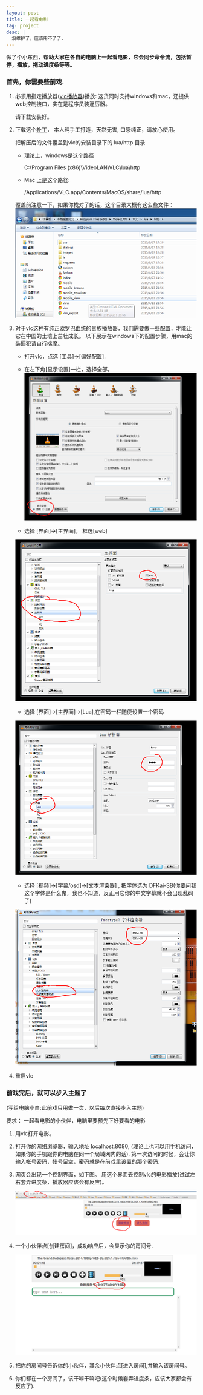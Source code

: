 ```yaml
---
layout: post
title: 一起看电影
tag: project
desc: | 
  没维护了，应该用不了了.
---
```


做了个小东西，**帮助大家在各自的电脑上一起看电影，它会同步命令流，包括暂停，播放，拖动进度条等等。**

### 首先，你需要些前戏.

1. 必须用指定播放器([vlc播放器](http://www.videolan.org/vlc/))播放: 这货同时支持windows和mac，还提供web控制接口，实在是程序员装逼厉器。

   请下载安装好。

2. 下载这个[补丁](/downloads/vlc.zip)， 本人纯手工打造，天然无害, 口感纯正，请放心使用。

   把解压后的文件覆盖到vlc的安装目录下的 lua/http 目录

   - 理论上，windows是这个路径

        C:\Program Files (x86)\VideoLAN\VLC\lua\http

   - Mac 上是这个路径:
 
        /Applications/VLC.app/Contents/MacOS/share/lua/http

   覆盖前注意一下，如果你找对了的话，这个目录大概有这么些文件：
   ![](/images/yue_0.png)

    
3. 对于vlc这种有纯正欧罗巴血统的贵族播放器，我们需要做一些配置，才能让它在中国的土壤上茁壮成长。 以下展示在windows下的配置步骤，用mac的装逼犯请自行揣摩。

   - 打开vlc，点选 [工具]->[偏好配置].

   - 在左下角[显示设置]一栏，选择全部。
   ![](/images/yue_1.png)

   - 选择 [界面]->[主界面]， 框选[web]

    ![](/images/yue_2.png)

   - 选择 [界面]->[主界面]->[Lua],在密码一栏随便设置一个密码

   ![](/images/yue_3.png)

   - 选择 [视频]->[字幕/osd]->[文本渲染器] , 把字体选为 DFKai-SB(你要问我这个字体是什么鬼，我也不知道，反正用它你的中文字幕就不会出现乱码了)

    ![](/images/yue_4.png)

5. 重启vlc

### 前戏完后，就可以步入主题了

(写给电脑小白:此前戏只用做一次，以后每次直接步入主题)

要求： 一起看电影的小伙伴，电脑里要预先下好要看的电影

1. 用vlc打开电影。

2. 打开你的网络浏览器，输入地址 localhost:8080, (理论上也可以用手机访问，如果你的手机跟你的电脑在同一个局域网内的话). 第一次访问的时候，会让你输入帐号密码，帐号留空，密码就是在前戏里设置的那个密码.

3. 网页会出现一个控制界面，如下图。 用这个界面去控制vlc的电影播放(试试左右套弄进度条，播放器应该会有反应)。

    ![](/images/yue_5.png)

4. 一个小伙伴点[创建房间]，成功响应后，会显示你的房间号.
  
    ![](/images/yue_6.png)

5.  把你的房间号告诉你的小伙伴，其余小伙伴点[进入房间],并输入该房间号。

6. 你们都在一个房间了，该干嘛干嘛吧(这个时候套弄进度条，应该大家都会有反应了).


